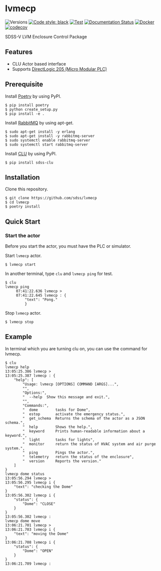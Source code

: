 # lvmecp

![Versions](https://img.shields.io/badge/python->3.7-blue)
[![Code style: black](https://img.shields.io/badge/code%20style-black-000000.svg)](https://github.com/psf/black)
[![Test](https://github.com/sdss/lvmecp/actions/workflows/Test.yml/badge.svg?branch=develop)](https://github.com/sdss/lvmecp/actions/workflows/Test.yml)
[![Documentation Status](https://readthedocs.org/projects/lvmecp/badge/?version=latest)](https://lvmecp.readthedocs.io/en/latest/?badge=latest)
[![Docker](https://github.com/sdss/lvmecp/actions/workflows/Docker.yml/badge.svg)](https://github.com/sdss/lvmecp/actions/workflows/Docker.yml)
[![codecov](https://codecov.io/gh/sdss/lvmecp/branch/develop/graphs/badge.svg)](https://codecov.io/gh/sdss/lvmecp)

SDSS-V LVM Enclosure Control Package

## Features

- CLU Actor based interface
- Supports [DirectLogic 205 (Micro Modular PLC)](https://www.automationdirect.com/adc/overview/catalog/programmable_controllers/directlogic_series_plcs_(micro_to_small,_brick_-a-_modular)/directlogic_205_(micro_modular_plc))

## Prerequisite

Install [Poetry](https://python-poetry.org/) by using PyPI.

```
$ pip install poetry
$ python create_setup.py
$ pip install -e .
```

Install [RabbitMQ](https://www.rabbitmq.com/) by using apt-get.

```
$ sudo apt-get install -y erlang
$ sudo apt-get install -y rabbitmq-server
$ sudo systemctl enable rabbitmq-server
$ sudo systemctl start rabbitmq-server
```

Install [CLU](https://clu.readthedocs.io/en/latest/) by using PyPI.
```
$ pip install sdss-clu
```

## Installation


Clone this repository.
```
$ git clone https://github.com/sdss/lvmecp
$ cd lvmecp
$ poetry install
```

## Quick Start

### Start the actor

Before you start the actor, you must have the PLC or simulator.

Start `lvmecp` actor.
```
$ lvmecp start
```

In another terminal, type `clu` and `lvmecp ping` for test.
```
$ clu
lvmecp ping
     07:41:22.636 lvmecp > 
     07:41:22.645 lvmecp : {
         "text": "Pong."
         }
```

Stop `lvmecp` actor.
```
$ lvmecp stop
```

## Example

In terminal which you are turning clu on, you can use the command for lvmecp.

```
$ clu
lvmecp help
13:05:25.386 lvmecp >
13:05:25.387 lvmecp : {
    "help": [
        "Usage: lvmecp [OPTIONS] COMMAND [ARGS]...",
        "",
        "Options:",
        "  --help  Show this message and exit.",
        "",
        "Commands:",
        "  dome        tasks for Dome",
        "  estop       activate the emergency status.",
        "  get_schema  Returns the schema of the actor as a JSON schema.",
        "  help        Shows the help.",
        "  keyword     Prints human-readable information about a keyword.",
        "  light       tasks for lights",
        "  monitor     return the status of HVAC system and air purge system.",
        "  ping        Pings the actor.",
        "  telemetry   return the status of the enclosure",
        "  version     Reports the version."
    ]
}
lvmecp dome status
13:05:56.294 lvmecp >
13:05:56.295 lvmecp i {
    "text": "checking the Dome"
}
13:05:56.302 lvmecp i {
    "status": {
        "Dome": "CLOSE"
    }
}
13:05:56.302 lvmecp :
lvmecp dome move
13:06:21.701 lvmecp >
13:06:21.703 lvmecp i {
    "text": "moving the Dome"
}
13:06:21.708 lvmecp i {
    "status": {
        "Dome": "OPEN"
    }
}
13:06:21.709 lvmecp :
```